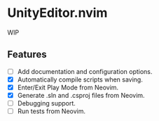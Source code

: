 # UnityEditor.nvim

WIP

## Features

- [ ] Add documentation and configuration options.
- [x] Automatically compile scripts when saving.
- [x] Enter/Exit Play Mode from Neovim.
- [x] Generate .sln and .csproj files from Neovim.
- [ ] Debugging support.
- [ ] Run tests from Neovim.
